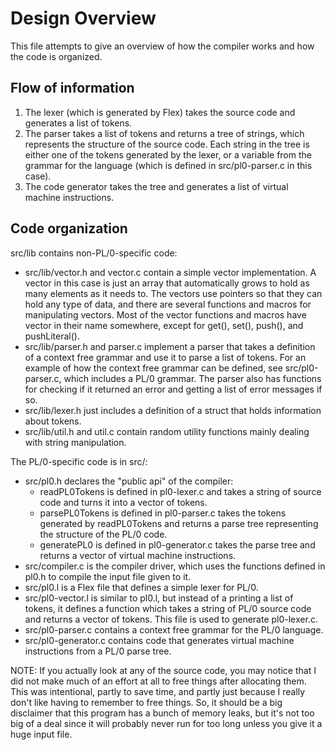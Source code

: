 Design Overview
===============
This file attempts to give an overview of how the compiler works and how the
code is organized.

Flow of information
-------------------
1. The lexer (which is generated by Flex) takes the source code and generates a
   list of tokens.
2. The parser takes a list of tokens and returns a tree of strings, which
   represents the structure of the source code. Each string in the tree is either
   one of the tokens generated by the lexer, or a variable from the grammar for
   the language (which is defined in src/pl0-parser.c in this case).
3. The code generator takes the tree and generates a list of virtual machine
   instructions.

Code organization
-----------------
src/lib contains non-PL/0-specific code:
* src/lib/vector.h and vector.c contain a simple vector implementation. A
  vector in this case is just an array that automatically grows to hold as many
  elements as it needs to. The vectors use pointers so that they can hold any
  type of data, and there are several functions and macros for manipulating
  vectors. Most of the vector functions and macros have vector in their name
  somewhere, except for get(), set(), push(), and pushLiteral().
* src/lib/parser.h and parser.c implement a parser that takes a definition of a
  context free grammar and use it to parse a list of tokens. For an example of
  how the context free grammar can be defined, see src/pl0-parser.c, which
  includes a PL/0 grammar. The parser also has functions for checking if it
  returned an error and getting a list of error messages if so.
* src/lib/lexer.h just includes a definition of a struct that holds information
  about tokens.
* src/lib/util.h and util.c contain random utility functions mainly dealing
  with string manipulation.

The PL/0-specific code is in src/:
* src/pl0.h declares the "public api" of the compiler:
  * readPL0Tokens is defined in pl0-lexer.c and takes a string of source code
    and turns it into a vector of tokens.
  * parsePL0Tokens is defined in pl0-parser.c takes the tokens generated by
    readPL0Tokens and returns a parse tree representing the structure of the
    PL/0 code.
  * generatePL0 is defined in pl0-generator.c takes the parse tree and returns
    a vector of virtual machine instructions.
* src/compiler.c is the compiler driver, which uses the functions defined in
  pl0.h to compile the input file given to it.
* src/pl0.l is a Flex file that defines a simple lexer for PL/0.
* src/pl0-vector.l is similar to pl0.l, but instead of a printing a list of
  tokens, it defines a function which takes a string of PL/0 source code and
  returns a vector of tokens. This file is used to generate pl0-lexer.c.
* src/pl0-parser.c contains a context free grammar for the PL/0 language.
* src/pl0-generator.c contains code that generates virtual machine instructions
  from a PL/0 parse tree.

NOTE: If you actually look at any of the source code, you may notice that I did
not make much of an effort at all to free things after allocating them. This
was intentional, partly to save time, and partly just because I really don't
like having to remember to free things. So, it should be a big disclaimer that
this program has a bunch of memory leaks, but it's not too big of a deal since
it will probably never run for too long unless you give it a huge input file.

